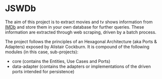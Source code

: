 # JSWDb

The aim of this project is to extract movies and tv shows information from [IMDb](www.imdb.com) and store them in your own database for further queries. These information are extracted through web scraping, driven by a batch process.

The project follows the principles of an Hexagonal Architecture (aka Ports & Adapters) exposed by Alistair Cockburn. It is compound of the following modules (in this case, sub-projects):

* core (contains the Entities, Use Cases and Ports)
* data-adapter (contains the adapters or implementations of the driven ports intended for persistence)

